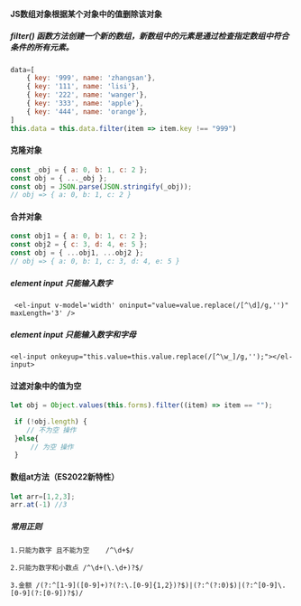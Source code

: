 #### JS数组对象根据某个对象中的值删除该对象

##### filter() 函数方法创建一个新的数组，新数组中的元素是通过检查指定数组中符合条件的所有元素。

```js
data=[
    { key: '999', name: 'zhangsan'},
    { key: '111', name: 'lisi'},
    { key: '222', name: 'wanger'},
    { key: '333', name: 'apple'},
    { key: '444', name: 'orange'},
]
this.data = this.data.filter(item => item.key !== "999")
```

#### **克隆对象**

```javascript
const _obj = { a: 0, b: 1, c: 2 };
const obj = { ..._obj };
const obj = JSON.parse(JSON.stringify(_obj));
// obj => { a: 0, b: 1, c: 2 }
```

#### **合并对象**

```js
const obj1 = { a: 0, b: 1, c: 2 };
const obj2 = { c: 3, d: 4, e: 5 };
const obj = { ...obj1, ...obj2 };
// obj => { a: 0, b: 1, c: 3, d: 4, e: 5 }
```



##### element input 只能输入数字

```vue
 <el-input v-model='width' oninput="value=value.replace(/[^\d]/g,'')" maxLength='3' />
```

##### element input 只能输入数字和字母

```vue
<el-input onkeyup="this.value=this.value.replace(/[^\w_]/g,'');"></el-input>
```



#### 过滤对象中的值为空

```js
let obj = Object.values(this.forms).filter((item) => item == "");

 if (!obj.length) {
	// 不为空 操作
 }else{
     // 为空 操作
 }

```

#### 数组at方法（ES2022新特性）

```javascript
let arr=[1,2,3];
arr.at(-1) //3
```

##### 常用正则

```
1.只能为数字 且不能为空    /^\d+$/
```

```
2.只能为数字和小数点 /^\d+(\.\d+)?$/
```

```
3.金额 /(?:^[1-9]([0-9]+)?(?:\.[0-9]{1,2})?$)|(?:^(?:0)$)|(?:^[0-9]\.[0-9](?:[0-9])?$)/
```

